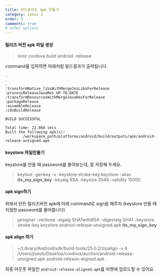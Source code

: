 ```yaml
---
title: 안드로이드 apk 만들기
category: ionic-2
order: 2
comments: true
# other options
---
```


#### 릴리즈 버전 apk 파일 생성
> ionic cordova build android -release 

command를 입력하면 아래처럼 빌드결과가 출력됩니다.

```
.
.
.
:transformNative_libsWithMergeJniLibsForRelease
:processReleaseJavaRes UP-TO-DATE
:transformResourcesWithMergeJavaResForRelease
:packageRelease
:assembleRelease
:cdvBuildRelease

BUILD SUCCESSFUL    

Total time: 22.868 secs
Built the following apk(s): 
        /workspace_path/platforms/android/build/outputs/apk/android-release-unsigned.apk

```

#### keystore 파일만들기
keystore를 만들 때 password를 물어보는데, 잘 저장해 두세요.
> keytool -genkey -v -keystore stroke-key.keystore -alias **its_my_sign_key** -keyalg RSA -keysize 2048 -validity 10000

#### apk sign하기
위에서 만든 릴리즈버전 apk에 아래 command로 sign을 해주자 (keystore 만들 때 지정한 password를 물어봅니다)
> jarsigner -verbose -sigalg SHA1withRSA -digestalg SHA1 -keystore stroke-key.keystore android-release-unsigned.apk **its_my_sign_key**


#### apk align 하기
> ~/Library/Android/sdk/build-tools/25.0.2/zipalign -v 4 /Users/jiseob/Desktop/cordova/auction/android-release-unsigned.apk android-release-aligned.apk

최종 아웃풋 파일인 `android-release-aligned.apk`를 마켓에 업로드할 수 있어요.